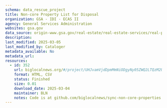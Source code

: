 ```yaml
---
schema: data_rescue_project 
title: Non-core Property List for Disposal
organization: GSA - IDI - ECAS II
agency: General Services Administration
websites: gsa.gov
data_source: origin-www.gsa.gov/real-estate/real-estate-services/real-property-disposition/noncore-property-list
description: 
last_modified: 2025-03-05
last_modified_by: Cataloger
metadata_available: No
metadata_url: 
resources:
  - id: 352
    url: biglocalnews.org/#/project/UHJvamVjdDpmMmNiODgyNy05ZWQ2LTQzM2UtYjI4Zi00MDQ4NzQxZTI2M2I=
    format: HTML, CSV
    status: Finished
    size: 0.01
    download_date: 2025-03-04
    maintainer: BLN
    notes: Code is at github.com/biglocalnews/sync-non-core-properties
---
```

